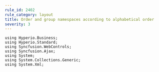 ```yaml
---
rule_id: 2402
rule_category: layout
title: Order and group namespaces according to alphabetical order
severity: 3
---
```

	using Hyperio.Business;
	using Hyperio.Standard;
	using Syncfusion.WebControls;
	using Syncfusion.Ajax;
	using System;
	using System.Collections.Generic;
	using System.Xml;

